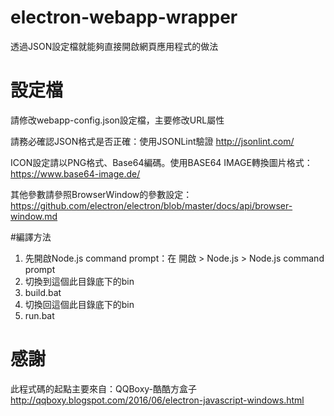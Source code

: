 # electron-webapp-wrapper
透過JSON設定檔就能夠直接開啟網頁應用程式的做法

# 設定檔
請修改webapp-config.json設定檔，主要修改URL屬性

請務必確認JSON格式是否正確：使用JSONLint驗證 http://jsonlint.com/

ICON設定請以PNG格式、Base64編碼。使用BASE64 IMAGE轉換圖片格式：https://www.base64-image.de/

其他參數請參照BrowserWindow的參數設定：
https://github.com/electron/electron/blob/master/docs/api/browser-window.md

#編譯方法
1. 先開啟Node.js command prompt：在 開啟 > Node.js > Node.js command prompt
2. 切換到這個此目錄底下的bin
3. build.bat
4. 切換回這個此目錄底下的bin
5. run.bat

# 感謝
此程式碼的起點主要來自：QQBoxy-酷酷方盒子
http://qqboxy.blogspot.com/2016/06/electron-javascript-windows.html
